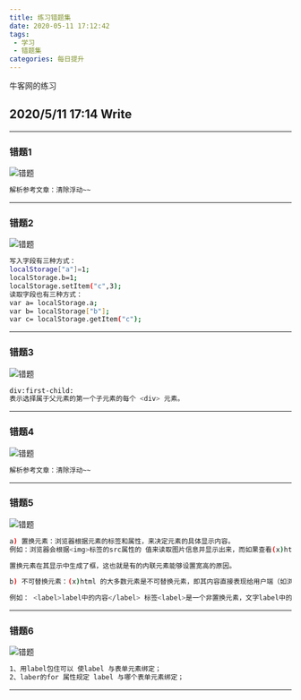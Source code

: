 ```yaml
---
title: 练习错题集
date: 2020-05-11 17:12:42
tags:
 - 学习
 - 错题集
categories: 每日提升
---
```


牛客网的练习

## 2020/5/11 17:14 Write
---
### 错题1
![错题](错题1.png)

```bash
解析参考文章：清除浮动~~
```
---
### 错题2
![错题](错题2.png)

```bash
写入字段有三种方式：
localStorage["a"]=1;
localStorage.b=1;
localStorage.setItem("c",3);
读取字段也有三种方式：
var a= localStorage.a;
var b= localStorage["b"];
var c= localStorage.getItem("c");
```
---
### 错题3
![错题](错题3.png)

```bash
div:first-child:
表示选择属于父元素的第一个子元素的每个 <div> 元素。
```
---
### 错题4
![错题](错题4.png)

```bash
解析参考文章：清除浮动~~
```
---
### 错题5
![错题](错题5.png)

```bash
a) 置换元素：浏览器根据元素的标签和属性，来决定元素的具体显示内容。 
例如：浏览器会根据<img>标签的src属性的 值来读取图片信息并显示出来，而如果查看(x)html代码，则看不到图片的实际内容；<input>标签的type属性来决定是显示输入框，还是单选按钮等。 (x)html中 的<img>、<input>、<textarea>、<select>、<object> 都是置换元素。这些元素往往没有实际的内容，即是一个空元素。

置换元素在其显示中生成了框，这也就是有的内联元素能够设置宽高的原因。

b) 不可替换元素：(x)html 的大多数元素是不可替换元素，即其内容直接表现给用户端（如浏览器）。

例如： <label>label中的内容</label> 标签<label>是一个非置换元素，文字label中的内容”将全被显示。
```
---
### 错题6
![错题](错题6.png)

```bash
1、用label包住可以 使label 与表单元素绑定；
2、laber的for 属性规定 label 与哪个表单元素绑定；
```
---

